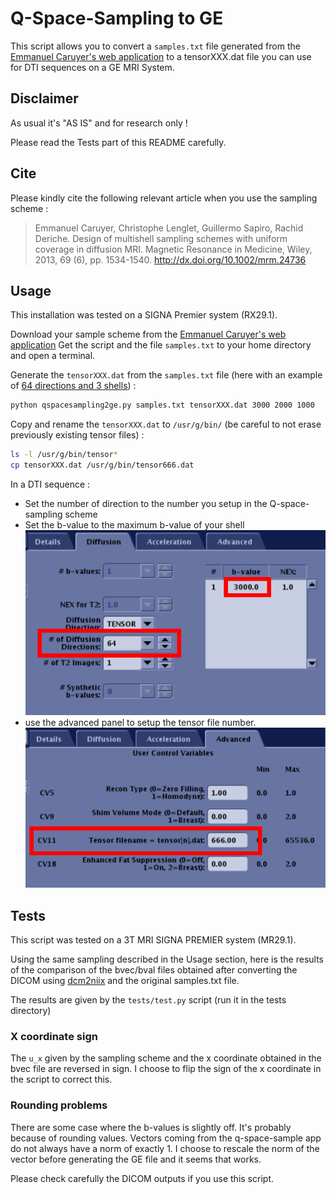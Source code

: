 # Q-Space-Sampling to GE

This script allows you to convert a `samples.txt` file generated
from the [Emmanuel Caruyer's web application](http://www.emmanuelcaruyer.com/q-space-sampling.php)
to a tensorXXX.dat file you can use for DTI sequences on a GE MRI System.

## Disclaimer

As usual it's "AS IS" and for research only !

Please read the Tests part of this README carefully.

## Cite

Please kindly cite the following relevant article when you use
the sampling scheme :

> Emmanuel Caruyer, Christophe Lenglet, Guillermo Sapiro, Rachid Deriche. Design of multishell sampling schemes with uniform coverage in diffusion MRI. Magnetic Resonance in Medicine, Wiley, 2013, 69 (6), pp. 1534-1540. http://dx.doi.org/10.1002/mrm.24736

## Usage

This installation was tested on a SIGNA Premier system (RX29.1).

Download your sample scheme from the [Emmanuel Caruyer's web application](http://www.emmanuelcaruyer.com/q-space-sampling.php)
Get the script and the file `samples.txt` to your home directory and open a terminal.

Generate the `tensorXXX.dat` from the `samples.txt` file (here with an example of [64 directions and 3 shells](http://www.emmanuelcaruyer.com/WebApp/q-space-sampling.php?nbPoints=64&nbShells=3&alpha=2)) :

```bash
python qspacesampling2ge.py samples.txt tensorXXX.dat 3000 2000 1000
```

Copy and rename the `tensorXXX.dat` to `/usr/g/bin/` (be careful to not erase previously existing tensor files) :

```bash
ls -l /usr/g/bin/tensor*
cp tensorXXX.dat /usr/g/bin/tensor666.dat
```

In a DTI sequence :
- Set the number of direction to the number you setup in the Q-space-sampling scheme
- Set the b-value to the maximum b-value of your shell
![Diffusion-setup](docs/q-space-sampling_diffusion-setup.png)
- use the advanced panel to setup the tensor file number.
![Advanced-setup](docs/q-space-sampling_advanced-setup.png)


## Tests

This script was tested on a 3T MRI SIGNA PREMIER system (MR29.1).

Using the same sampling described in the Usage section, here is the results of
the comparison of the bvec/bval files obtained after converting the DICOM using 
[dcm2niix](https://github.com/rordenlab/dcm2niix) and the original samples.txt file.

The results are given by the `tests/test.py` script (run it in the tests directory)

### X coordinate sign

The `u_x` given by the sampling scheme and the x coordinate obtained in the bvec file are reversed in sign.
I choose to flip the sign of the x coordinate in the script to correct this.

### Rounding problems

There are some case where the b-values is slightly off. It's probably because of rounding values. 
Vectors coming from the q-space-sample app do not always have a norm of exactly 1. I choose to rescale
the norm of the vector before generating the GE file and it seems that works.

Please check carefully the DICOM outputs if you use this script.

